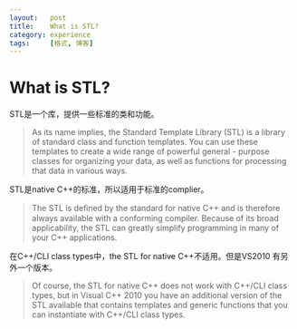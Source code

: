 ```yaml
---
layout:   post
title:    What is STL?
category: experience
tags:     [格式, 博客]
---
```


# What is STL? #
STL是一个库，提供一些标准的类和功能。

>As its name implies, the Standard Template Library (STL) is a library of standard class and function templates. You can use these templates to create a wide range of powerful general - purpose classes for organizing your data, as well as functions for processing that data in various ways. 

STL是native C++的标准，所以适用于标准的complier。

>The STL is deﬁned by the standard for native C++ and is therefore always available with a conforming compiler. Because of its broad applicability, the STL can greatly simplify programming in many of your C++ applications. 

在C++/CLI class types中，the STL for native C++不适用。但是VS2010 有另外一个版本。

 >Of course, the STL for native C++ does not work with C++/CLI class types, but in Visual C++ 2010 you have an additional version of the STL available that contains templates and generic functions that you can instantiate with C++/CLI class types.  
